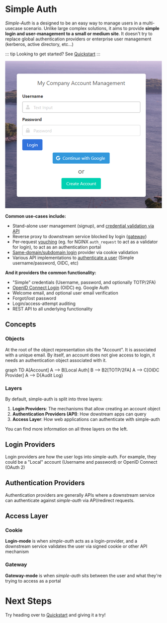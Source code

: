 # Simple Auth

*Simple-Auth* is a designed to be an easy way to manage users in a multi-usecase scenario.  Unlike large complex solutions, it aims
to provide **simple login and user-management to a small or medium site**.  It doesn't try to replace global authentication providers
or enterprise user management (kerberos, active directory, etc...)

::: tip
Looking to get started? See [Quickstart](quickstart)
:::

![Simpleauth](./simpleauth.png)

**Common use-cases include:**

- Stand-alone user management (signup), and [credential validation via API](/authenticators/simple)
- Reverse proxy to downstream service blocked by login ([gateway](/access/gateway))
- Per-request [vouching](/authenticators/vouch) (eg. for NGINX `auth_request` to act as a validator for login), to act as an authentication portal
- [Same-domain/subdomain login](/access/cookie) provider via cookie validation
- Various API implementations to [authenticate a user](/login) (Simple username/password, OIDC, etc)

**And it providers the common functionality:**

- "Simple" credentials (Username, password, and optionally TOTP/2FA)
- [OpenID Connect Login](/login/oidc) (OIDC) eg. Google Auth
- Welcome email, and optional user email verification
- Forgot/lost password
- Login/access-attempt auditing
- <a :href="`${$themeConfig.docsUrl}/api`">REST API</a> to all underlying functionality

## Concepts

### Objects

At the root of the object representation sits the "Account". It is associated with
a unique email.  By itself, an account does not give access to login, it needs
an authentication object associated with it.

<mermaid>
graph TD
A[Account]
A --> B[Local Auth]
B --> B2[TOTP/2FA]
A --> C[OIDC Provider]
A --> D{Audit Log}
</mermaid>

### Layers

By default, simple-auth is split into three layers:

1. **Login Providers**: The mechanisms that allow creating an account object
1. **Authentication Providers (API)**: How dowstream apps can query
1. **Access Layer**: How web applications can authenticate with simple-auth

You can find more information on all three layers on the left.

## Login Providers

Login providers are how the user logs into simple-auth.  For example, they could be a "Local" account (Username and password) or OpenID Connect (OAuth 2)

## Authentication Providers

Authentication providers are generally APIs where a downstream service can authenticate against *simple-auth* via API/redirect requests.

## Access Layer

### Cookie

**Login-mode** is when *simple-auth* acts as a login-provider, and a downstream service validates the user via signed cookie or other API mechanism


### Gateway
**Gateway-mode** is when *simple-auth* sits between the user and what they're trying to access as a portal

# Next Steps

Try heading over to [Quickstart](quickstart) and giving it a try!
